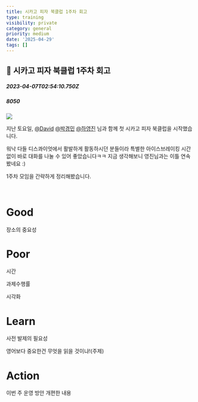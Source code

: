 ```yaml
---
title: 시카고 피자 북클럽 1주차 회고
type: training
visibility: private
category: general
priority: medium
date: '2025-04-29'
tags: []
---
```

## 🍕 시카고 피자 북클럽 1주차 회고
##### 2023-04-07T02:54:10.750Z
##### 8050

<p><img src="https://media.disquiet.io/images/makerlog/cb73b7ff6144a977edd3fdd04cf42fb8b7b60140764fca75e10778b7cb5a8c77"></p><p>지난 토요일, <a href="https://disquiet.io/@davidbang1t" rel="noopener noreferrer" target="_blank">@David</a> <a href="https://disquiet.io/@qkrrudals456" rel="noopener noreferrer" target="_blank">@박경민</a> <a href="https://disquiet.io/@makeryoung" rel="noopener noreferrer" target="_blank">@하영진</a> 님과 함께 첫 시카고 피자 북클럽을 시작했습니다.</p><p>워낙 다들 디스콰이엇에서 활발하게 활동하시던 분들이라 특별한 아이스브레이킹 시간없이 바로 대화를 나눌 수 있어 좋았습니다ㅋㅋ 지금 생각해보니 영진님과는 이틀 연속 봤네요 :)</p><p>1주차 모임을 간략하게 정리해봤습니다.</p><p><br></p><h1>Good</h1><p>장소의 중요성</p><h1>Poor</h1><p>시간</p><p>과제수행률</p><p>시각화</p><h1>Learn</h1><p>사전 발제의 필요성</p><p>영어보다 중요한건 무엇을 읽을 것이냐!(주제)</p><h1>Action</h1><p>이번 주 운영 방안 개편한 내용</p><p><br></p><p><br></p><p><br></p><p><br></p><p><br></p><p><br></p><p><br></p><p><br></p><p><br></p><p><br></p><p><br></p><p><br></p><p><br></p><p><br></p><p><br></p><p><br></p>
